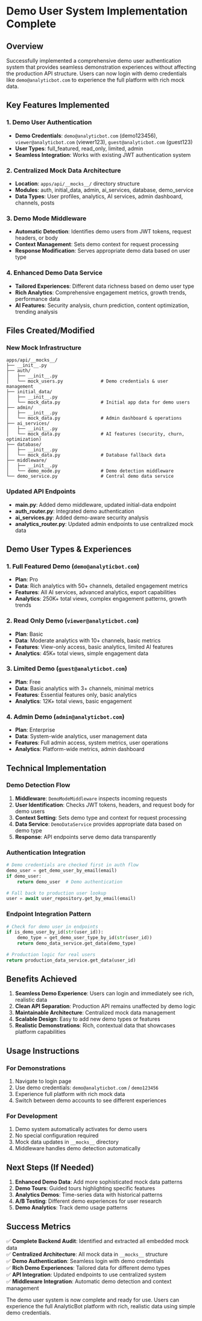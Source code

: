 # Demo User System Implementation Complete

## Overview

Successfully implemented a comprehensive demo user authentication system that provides seamless demonstration experiences without affecting the production API structure. Users can now login with demo credentials like `demo@analyticbot.com` to experience the full platform with rich mock data.

## Key Features Implemented

### 1. Demo User Authentication
- **Demo Credentials**: `demo@analyticbot.com` (demo123456), `viewer@analyticbot.com` (viewer123), `guest@analyticbot.com` (guest123) 
- **User Types**: full_featured, read_only, limited, admin
- **Seamless Integration**: Works with existing JWT authentication system

### 2. Centralized Mock Data Architecture
- **Location**: `apps/api/__mocks__/` directory structure
- **Modules**: auth, initial_data, admin, ai_services, database, demo_service
- **Data Types**: User profiles, analytics, AI services, admin dashboard, channels, posts

### 3. Demo Mode Middleware
- **Automatic Detection**: Identifies demo users from JWT tokens, request headers, or body
- **Context Management**: Sets demo context for request processing
- **Response Modification**: Serves appropriate demo data based on user type

### 4. Enhanced Demo Data Service
- **Tailored Experiences**: Different data richness based on demo user type
- **Rich Analytics**: Comprehensive engagement metrics, growth trends, performance data
- **AI Features**: Security analysis, churn prediction, content optimization, trending analysis

## Files Created/Modified

### New Mock Infrastructure
```
apps/api/__mocks__/
├── __init__.py
├── auth/
│   ├── __init__.py
│   └── mock_users.py              # Demo credentials & user management
├── initial_data/
│   ├── __init__.py
│   └── mock_data.py               # Initial app data for demo users
├── admin/
│   ├── __init__.py
│   └── mock_data.py               # Admin dashboard & operations
├── ai_services/
│   ├── __init__.py
│   └── mock_data.py               # AI features (security, churn, optimization)
├── database/
│   ├── __init__.py
│   └── mock_data.py               # Database fallback data
├── middleware/
│   ├── __init__.py
│   └── demo_mode.py               # Demo detection middleware
└── demo_service.py                # Central demo data service
```

### Updated API Endpoints
- **main.py**: Added demo middleware, updated initial-data endpoint
- **auth_router.py**: Integrated demo authentication
- **ai_services.py**: Added demo-aware security analysis
- **analytics_router.py**: Updated admin endpoints to use centralized mock data

## Demo User Types & Experiences

### 1. Full Featured Demo (`demo@analyticbot.com`)
- **Plan**: Pro
- **Data**: Rich analytics with 50+ channels, detailed engagement metrics
- **Features**: All AI services, advanced analytics, export capabilities
- **Analytics**: 250K+ total views, complex engagement patterns, growth trends

### 2. Read Only Demo (`viewer@analyticbot.com`) 
- **Plan**: Basic
- **Data**: Moderate analytics with 10+ channels, basic metrics
- **Features**: View-only access, basic analytics, limited AI features
- **Analytics**: 45K+ total views, simple engagement data

### 3. Limited Demo (`guest@analyticbot.com`)
- **Plan**: Free
- **Data**: Basic analytics with 3+ channels, minimal metrics
- **Features**: Essential features only, basic analytics
- **Analytics**: 12K+ total views, basic engagement

### 4. Admin Demo (`admin@analyticbot.com`)
- **Plan**: Enterprise
- **Data**: System-wide analytics, user management data
- **Features**: Full admin access, system metrics, user operations
- **Analytics**: Platform-wide metrics, admin dashboard

## Technical Implementation

### Demo Detection Flow
1. **Middleware**: `DemoModeMiddleware` inspects incoming requests
2. **User Identification**: Checks JWT tokens, headers, and request body for demo users
3. **Context Setting**: Sets demo type and context for request processing
4. **Data Service**: `DemoDataService` provides appropriate data based on demo type
5. **Response**: API endpoints serve demo data transparently

### Authentication Integration
```python
# Demo credentials are checked first in auth flow
demo_user = get_demo_user_by_email(email)
if demo_user:
    return demo_user  # Demo authentication
    
# Fall back to production user lookup
user = await user_repository.get_by_email(email)
```

### Endpoint Integration Pattern
```python
# Check for demo user in endpoints
if is_demo_user_by_id(str(user_id)):
    demo_type = get_demo_user_type_by_id(str(user_id))
    return demo_data_service.get_data(demo_type)
    
# Production logic for real users
return production_data_service.get_data(user_id)
```

## Benefits Achieved

1. **Seamless Demo Experience**: Users can login and immediately see rich, realistic data
2. **Clean API Separation**: Production API remains unaffected by demo logic
3. **Maintainable Architecture**: Centralized mock data management
4. **Scalable Design**: Easy to add new demo types or features
5. **Realistic Demonstrations**: Rich, contextual data that showcases platform capabilities

## Usage Instructions

### For Demonstrations
1. Navigate to login page
2. Use demo credentials: `demo@analyticbot.com` / `demo123456`
3. Experience full platform with rich mock data
4. Switch between demo accounts to see different experiences

### For Development
1. Demo system automatically activates for demo users
2. No special configuration required
3. Mock data updates in `__mocks__` directory
4. Middleware handles demo detection automatically

## Next Steps (If Needed)

1. **Enhanced Demo Data**: Add more sophisticated mock data patterns
2. **Demo Tours**: Guided tours highlighting specific features
3. **Analytics Demos**: Time-series data with historical patterns
4. **A/B Testing**: Different demo experiences for user research
5. **Demo Analytics**: Track demo usage patterns

## Success Metrics

✅ **Complete Backend Audit**: Identified and extracted all embedded mock data  
✅ **Centralized Architecture**: All mock data in `__mocks__` structure  
✅ **Demo Authentication**: Seamless login with demo credentials  
✅ **Rich Demo Experiences**: Tailored data for different demo types  
✅ **API Integration**: Updated endpoints to use centralized system  
✅ **Middleware Integration**: Automatic demo detection and context management  

The demo user system is now complete and ready for use. Users can experience the full AnalyticBot platform with rich, realistic data using simple demo credentials.